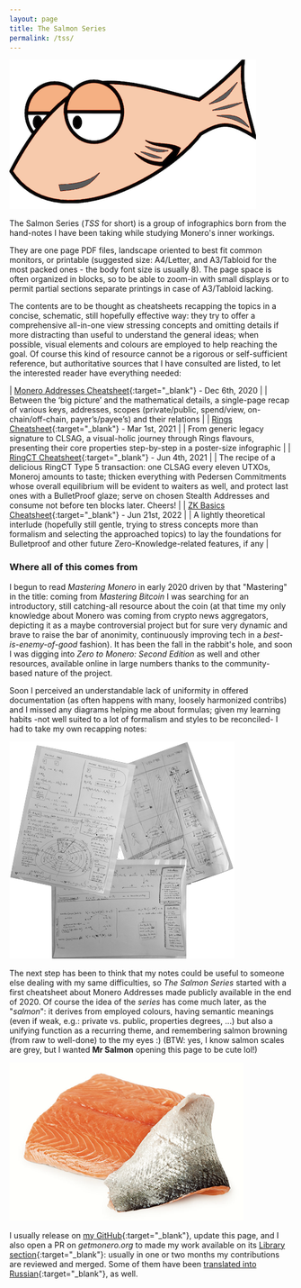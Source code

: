 ```yaml
---
layout: page
title: The Salmon Series
permalink: /tss/
---
```


![Mr Salmon](/images/salmonseries.png)

The Salmon Series (_TSS_ for short) is a group of infographics born from the hand-notes I have been taking while studying Monero's inner workings.

They are one page PDF files, landscape oriented to best fit common monitors, or printable (suggested size: A4/Letter, and A3/Tabloid for the most packed ones - the body font size is usually 8). The page space is often organized in blocks, so to be able to zoom-in with small displays or to permit partial sections separate printings in case of A3/Tabloid lacking.

The contents are to be thought as cheatsheets recapping the topics in a concise, schematic, still hopefully effective way: they try to offer a comprehensive all-in-one view stressing concepts and omitting details if more distracting than useful to understand the general ideas; when possible, visual elements and colours are employed to help reaching the goal.
Of course this kind of resource cannot be a rigorous or self-sufficient reference, but authoritative sources that I have consulted are listed, to let the interested reader have everything needed:
  
  
| [Monero Addresses Cheatsheet](MoneroAddressesCheatsheet20201206.pdf){:target="_blank"} - Dec 6th, 2020 | 
| Between the ‘big picture’ and the mathematical details, a single-page recap of various keys, addresses, scopes (private/public, spend/view, on-chain/off-chain, payer’s/payee’s) and their relations |
| [Rings Cheatsheet](RingsCheatsheet20210301.pdf){:target="_blank"} - Mar 1st, 2021 |
| From generic legacy signature to CLSAG, a visual-holic journey through Rings flavours, presenting their core properties step-by-step in a poster-size infographic |
| [RingCT Cheatsheet](RctCheatsheet20210604.pdf){:target="_blank"} - Jun 4th, 2021 |
| The recipe of a delicious RingCT Type 5 transaction: one CLSAG every eleven UTXOs, Moneroj amounts to taste; thicken everything with Pedersen Commitments whose overall equilibrium will be evident to waiters as well, and protect last ones with a BulletProof glaze; serve on chosen Stealth Addresses and consume not before ten blocks later. Cheers! |
| [ZK Basics Cheatsheet](ZKbasicsCheatsheet20220621.pdf){:target="_blank"} - Jun 21st, 2022 |
| A lightly theoretical interlude (hopefully still gentle, trying to stress concepts more than formalism and selecting the approached topics) to lay the foundations for Bulletproof and other future Zero-Knowledge-related features, if any |
  
  
### Where all of this comes from

I begun to read _Mastering Monero_ in early 2020 driven by that "Mastering" in the title: coming from _Mastering Bitcoin_ I was searching for an introductory, still catching-all resource about the coin (at that time my only knowledge about Monero was coming from crypto news aggregators, depicting it as a maybe controversial project but for sure very dynamic and brave to raise the bar of anonimity, continuously improving tech in a _best-is-enemy-of-good_ fashion). It has been the fall in the rabbit's hole, and soon I was digging into _Zero to Monero: Second Edition_ as well and other resources, available online in large numbers thanks to the community-based nature of the project.

Soon I perceived an understandable lack of uniformity in offered documentation (as often happens with many, loosely harmonized contribs) and I missed any diagrams helping me about formulas; given my learning habits -not well suited to a lot of formalism and styles to be reconciled- I had to take my own recapping notes:

![handnotes](/images/tsshandnotes.png)

The next step has been to think that my notes could be useful to someone else dealing with my same difficulties, so _The Salmon Series_ started with a first cheatsheet about Monero Addresses made publicly available in the end of 2020. Of course the idea of the _series_ has come much later, as the "_salmon_": it derives from employed colours, having semantic meanings (even if weak, e.g.: private vs. public, properties degrees, ...) but also a unifying function as a recurring theme, and remembering salmon browning (from raw to well-done) to the my eyes :) (BTW: yes, I know salmon scales are grey, but I wanted **Mr Salmon** opening this page to be cute lol!)

![real salmon slice](/images/realsalmon.png)

I usually release on [my GitHub](https://github.com/baro77){:target="_blank"}, update this page, and I also open a PR on _getmonero.org_ to made my work available on its [Library section](https://www.getmonero.org/library/){:target="_blank"}: usually in one or two months my contributions are reviewed and merged. Some of them have been [translated into Russian](https://www.bybaro.it/Moh3po/){:target="_blank"}, as well.

